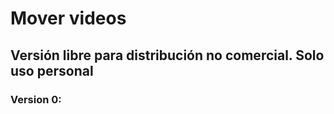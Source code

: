 # Mover videos
## Versión libre para distribución no comercial. Solo uso personal

### Version 0: 


